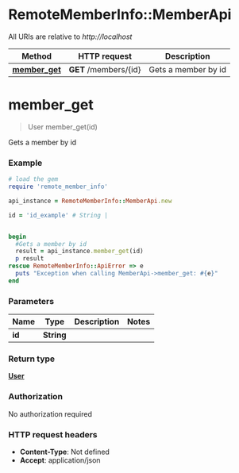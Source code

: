 # RemoteMemberInfo::MemberApi

All URIs are relative to *http://localhost*

Method | HTTP request | Description
------------- | ------------- | -------------
[**member_get**](MemberApi.md#member_get) | **GET** /members/{id} | Gets a member by id


# **member_get**
> User member_get(id)

Gets a member by id

### Example
```ruby
# load the gem
require 'remote_member_info'

api_instance = RemoteMemberInfo::MemberApi.new

id = 'id_example' # String | 


begin
  #Gets a member by id
  result = api_instance.member_get(id)
  p result
rescue RemoteMemberInfo::ApiError => e
  puts "Exception when calling MemberApi->member_get: #{e}"
end
```

### Parameters

Name | Type | Description  | Notes
------------- | ------------- | ------------- | -------------
 **id** | **String**|  | 

### Return type

[**User**](User.md)

### Authorization

No authorization required

### HTTP request headers

 - **Content-Type**: Not defined
 - **Accept**: application/json



